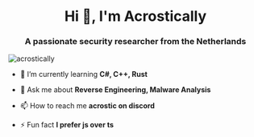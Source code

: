 <h1 align="center">Hi 👋, I'm Acrostically</h1>
<h3 align="center">A passionate security researcher from the Netherlands</h3>

 <p align="left"> <img src="https://komarev.com/ghpvc/?username=acrostically&label=Profile%20views&color=0e75b6&style=flat" alt="acrostically" /> </p> 

<!-- <p align="left"> <a href="https://github.com/ryo-ma/github-profile-trophy"><img src="https://github-profile-trophy.vercel.app/?username=acrostically" alt="acrostically" /></a> </p> -->

- 🌱 I’m currently learning **C#, C++, Rust**

- 💬 Ask me about **Reverse Engineering, Malware Analysis**

- 📫 How to reach me **acrostic on discord**

- ⚡ Fun fact **I prefer js over ts**
